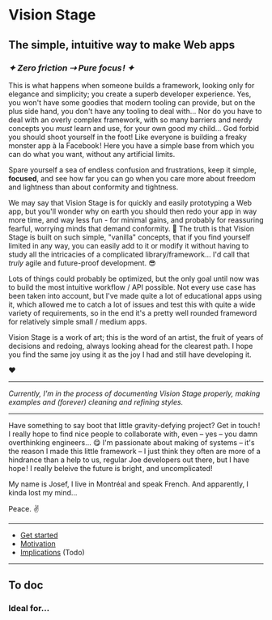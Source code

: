 # Vision Stage

## The simple, intuitive way to make Web apps
### *✦ Zero friction ⇢ Pure focus ! ✦*

This is what happens when someone builds a framework, looking only for elegance and simplicity; you create a superb developer experience. Yes, you won't have some goodies that modern tooling can provide, but on the plus side hand, you don't have any tooling to deal with… Nor do you have to deal with an overly complex framework, with so many barriers and nerdy concepts you *must* learn and use, for your own good my child… God forbid you should shoot yourself in the foot! Like everyone is building a freaky monster app à la Facebook ! Here you have a simple base from which you can do what you want, without any artificial limits.

Spare yourself a sea of endless confusion and frustrations, keep it simple, **focused**, and see how far you can go when you care more about freedom and lightness than about conformity and tightness.

We may say that Vision Stage is for quickly and easily prototyping a Web app, but you'll wonder why on earth you should then redo your app in way more time, and way less fun - for minimal gains, and probably for reassuring fearful, worrying minds that demand conformity. 🤷 The truth is that Vision Stage is built on such simple, "vanilla" concepts, that if you find yourself limited in any way, you can easily add to it or modify it without having to study all the intricacies of a complicated library/framework… I'd call that *truly* agile and future-proof development. 😎

Lots of things could probably be optimized, but the only goal until now was to build the most intuitive workflow / API possible. Not every use case has been taken into account, but I've made quite a lot of educational apps using it, which allowed me to catch a lot of issues and test this with quite a wide variety of requirements, so in the end it's a pretty well rounded frameword for relatively simple small / medium apps.

Vision Stage is a work of art; this is the word of an artist, the fruit of years of decisions and redoing, always looking ahead for the clearest path. I hope you find the same joy using it as the joy I had and still have developing it.

❤️

---


*Currently, I'm in the process of documenting Vision Stage properly, making examples and (forever) cleaning and refining styles.*

---

Have something to say boot that little gravity-defying project? Get in touch ! I really hope to find nice people to collaborate with, even – yes – you damn overthinking engineers… 😋 I'm passionate about making of systems – it's the reason I made this little framework – I just think they often are more of a hindrance than a help to us, regular Joe developers out there, but I have hope ! I really beleive the future is bright , and uncomplicated!

My name is Josef, I live in Montréal and speak French. And apparently, I kinda lost my mind…

Peace. ✌️

---
- [Get started](docs/get-started.md)
- [Motivation](docs/motivation.md)
- [Implications](implications) (Todo)
---

## To doc

### Ideal for…

